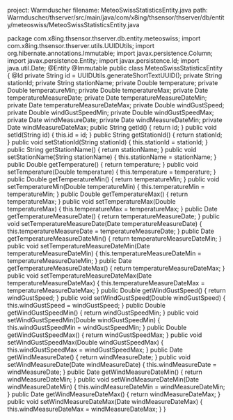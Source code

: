 project: Warmduscher
filename: MeteoSwissStatisticsEntity.java
path: Warmduscher/thserver/src/main/java/com/x8ing/thsensor/thserver/db/entity/meteoswiss/MeteoSwissStatisticsEntity.java

package com.x8ing.thsensor.thserver.db.entity.meteoswiss;
import com.x8ing.thsensor.thserver.utils.UUIDUtils;
import org.hibernate.annotations.Immutable;
import javax.persistence.Column;
import javax.persistence.Entity;
import javax.persistence.Id;
import java.util.Date;
@Entity
@Immutable
public class MeteoSwissStatisticsEntity {
    @Id
    private String id = UUIDUtils.generateShortTextUUID();
    private String stationId;
    private String stationName;
    private Double temperature;
    private Double temperatureMin;
    private Double temperatureMax;
    private Date temperatureMeasureDate;
    private Date temperatureMeasureDateMin;
    private Date temperatureMeasureDateMax;
    private Double windGustSpeed;
    private Double windGustSpeedMin;
    private Double windGustSpeedMax;
    private Date  windMeasureDate;
    private Date  windMeasureDateMin;
    private Date  windMeasureDateMax;
    public String getId() {
        return id;
    }
    public void setId(String id) {
        this.id = id;
    }
    public String getStationId() {
        return stationId;
    }
    public void setStationId(String stationId) {
        this.stationId = stationId;
    }
    public String getStationName() {
        return stationName;
    }
    public void setStationName(String stationName) {
        this.stationName = stationName;
    }
    public Double getTemperature() {
        return temperature;
    }
    public void setTemperature(Double temperature) {
        this.temperature = temperature;
    }
    public Double getTemperatureMin() {
        return temperatureMin;
    }
    public void setTemperatureMin(Double temperatureMin) {
        this.temperatureMin = temperatureMin;
    }
    public Double getTemperatureMax() {
        return temperatureMax;
    }
    public void setTemperatureMax(Double temperatureMax) {
        this.temperatureMax = temperatureMax;
    }
    public Date getTemperatureMeasureDate() {
        return temperatureMeasureDate;
    }
    public void setTemperatureMeasureDate(Date temperatureMeasureDate) {
        this.temperatureMeasureDate = temperatureMeasureDate;
    }
    public Date getTemperatureMeasureDateMin() {
        return temperatureMeasureDateMin;
    }
    public void setTemperatureMeasureDateMin(Date temperatureMeasureDateMin) {
        this.temperatureMeasureDateMin = temperatureMeasureDateMin;
    }
    public Date getTemperatureMeasureDateMax() {
        return temperatureMeasureDateMax;
    }
    public void setTemperatureMeasureDateMax(Date temperatureMeasureDateMax) {
        this.temperatureMeasureDateMax = temperatureMeasureDateMax;
    }
    public Double getWindGustSpeed() {
        return windGustSpeed;
    }
    public void setWindGustSpeed(Double windGustSpeed) {
        this.windGustSpeed = windGustSpeed;
    }
    public Double getWindGustSpeedMin() {
        return windGustSpeedMin;
    }
    public void setWindGustSpeedMin(Double windGustSpeedMin) {
        this.windGustSpeedMin = windGustSpeedMin;
    }
    public Double getWindGustSpeedMax() {
        return windGustSpeedMax;
    }
    public void setWindGustSpeedMax(Double windGustSpeedMax) {
        this.windGustSpeedMax = windGustSpeedMax;
    }
    public Date getWindMeasureDate() {
        return windMeasureDate;
    }
    public void setWindMeasureDate(Date windMeasureDate) {
        this.windMeasureDate = windMeasureDate;
    }
    public Date getWindMeasureDateMin() {
        return windMeasureDateMin;
    }
    public void setWindMeasureDateMin(Date windMeasureDateMin) {
        this.windMeasureDateMin = windMeasureDateMin;
    }
    public Date getWindMeasureDateMax() {
        return windMeasureDateMax;
    }
    public void setWindMeasureDateMax(Date windMeasureDateMax) {
        this.windMeasureDateMax = windMeasureDateMax;
    }
}